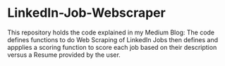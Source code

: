 # LinkedIn-Job-Webscraper
This repository holds the code explained in my Medium Blog:
The code defines functions to do Web Scraping of LinkedIn Jobs then defines and appplies a scoring function 
to score each job based on their description versus a Resume provided by the user.
